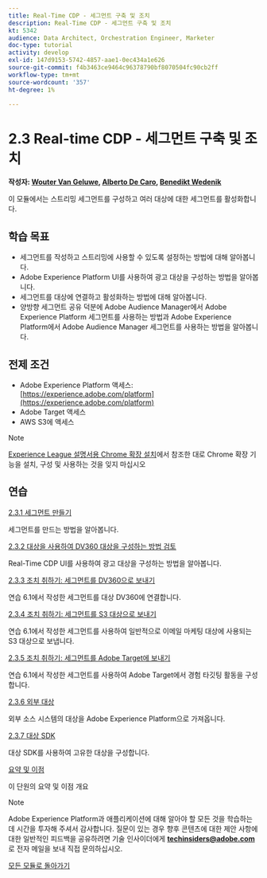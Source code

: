```yaml
---
title: Real-Time CDP - 세그먼트 구축 및 조치
description: Real-Time CDP - 세그먼트 구축 및 조치
kt: 5342
audience: Data Architect, Orchestration Engineer, Marketer
doc-type: tutorial
activity: develop
exl-id: 147d9153-5742-4857-aae1-0ec434a1e626
source-git-commit: f4b3463ce9464c96378790bf8070504fc90cb2ff
workflow-type: tm+mt
source-wordcount: '357'
ht-degree: 1%

---
```


# 2.3 Real-time CDP - 세그먼트 구축 및 조치

**작성자: [Wouter Van Geluwe](https://www.linkedin.com/in/woutervangeluwe/), [Alberto De Caro](https://www.linkedin.com/in/albertodecaro/), [Benedikt Wedenik](https://www.linkedin.com/in/benedikt-wedenik/)**

이 모듈에서는 스트리밍 세그먼트를 구성하고 여러 대상에 대한 세그먼트를 활성화합니다.

## 학습 목표

- 세그먼트를 작성하고 스트리밍에 사용할 수 있도록 설정하는 방법에 대해 알아봅니다.
- Adobe Experience Platform UI를 사용하여 광고 대상을 구성하는 방법을 알아봅니다.
- 세그먼트를 대상에 연결하고 활성화하는 방법에 대해 알아봅니다.
- 양방향 세그먼트 공유 덕분에 Adobe Audience Manager에서 Adobe Experience Platform 세그먼트를 사용하는 방법과 Adobe Experience Platform에서 Adobe Audience Manager 세그먼트를 사용하는 방법을 알아봅니다.

## 전제 조건

- Adobe Experience Platform 액세스: [https://experience.adobe.com/platform](https://experience.adobe.com/platform)
- Adobe Target 액세스
- AWS S3에 액세스

>[!NOTE]
>
>[Experience League 설명서용 Chrome 확장 설치](../../gettingstarted/gettingstarted/ex1.md)에서 참조한 대로 Chrome 확장 기능을 설치, 구성 및 사용하는 것을 잊지 마십시오

## 연습

[2.3.1 세그먼트 만들기](./ex1.md)

세그먼트를 만드는 방법을 알아봅니다.

[2.3.2 대상을 사용하여 DV360 대상을 구성하는 방법 검토](./ex2.md)

Real-Time CDP UI를 사용하여 광고 대상을 구성하는 방법을 알아봅니다.

[2.3.3 조치 취하기: 세그먼트를 DV360으로 보내기](./ex3.md)

연습 6.1에서 작성한 세그먼트를 대상 DV360에 연결합니다.

[2.3.4 조치 취하기: 세그먼트를 S3 대상으로 보내기](./ex4.md)

연습 6.1에서 작성한 세그먼트를 사용하여 일반적으로 이메일 마케팅 대상에 사용되는 S3 대상으로 보냅니다.

[2.3.5 조치 취하기: 세그먼트를 Adobe Target에 보내기](./ex5.md)

연습 6.1에서 작성한 세그먼트를 사용하여 Adobe Target에서 경험 타깃팅 활동을 구성합니다.

[2.3.6 외부 대상](./ex6.md)

외부 소스 시스템의 대상을 Adobe Experience Platform으로 가져옵니다.

[2.3.7 대상 SDK](./ex7.md)

대상 SDK를 사용하여 고유한 대상을 구성합니다.

[요약 및 이점](./summary.md)

이 단원의 요약 및 이점 개요

>[!NOTE]
>
>Adobe Experience Platform과 애플리케이션에 대해 알아야 할 모든 것을 학습하는 데 시간을 투자해 주셔서 감사합니다. 질문이 있는 경우 향후 콘텐츠에 대한 제안 사항에 대한 일반적인 피드백을 공유하려면 기술 인사이더에게 **techinsiders@adobe.com**&#x200B;로 전자 메일을 보내 직접 문의하십시오.

[모든 모듈로 돌아가기](../../../overview.md)
